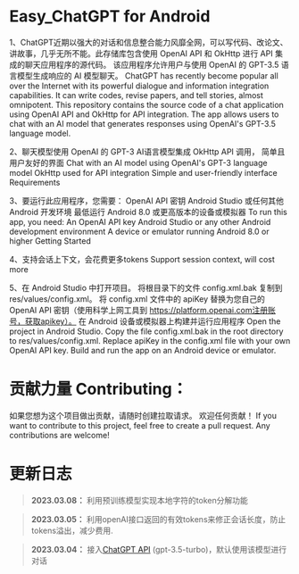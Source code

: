 # Easy_ChatGPT for Android
1、ChatGPT近期以强大的对话和信息整合能力风靡全网，可以写代码、改论文、讲故事，几乎无所不能。此存储库包含使用 OpenAI API 和 OkHttp 进行 API 集成的聊天应用程序的源代码。 该应用程序允许用户与使用 OpenAI 的 GPT-3.5 语言模型生成响应的 AI 模型聊天。
ChatGPT has recently become popular all over the Internet with its powerful dialogue and information integration capabilities. It can write codes, revise papers, and tell stories, almost omnipotent. This repository contains the source code of a chat application using OpenAI API and OkHttp for API integration. The app allows users to chat with an AI model that generates responses using OpenAI's GPT-3.5 language model.

2、聊天模型使用 OpenAI 的 GPT-3 AI语言模型集成 OkHttp API 调用， 简单且用户友好的界面
Chat with an AI model using OpenAI's GPT-3 language model OkHttp used for API integration Simple and user-friendly interface Requirements

3、要运行此应用程序，您需要： OpenAI API 密钥 Android Studio 或任何其他 Android 开发环境 最低运行 Android 8.0 或更高版本的设备或模拟器
To run this app, you need: An OpenAI API key Android Studio or any other Android development environment A device or emulator running Android 8.0 or higher Getting Started

4、支持会话上下文，会花费更多tokens
Support session context, will cost more

5、在 Android Studio 中打开项目。 将根目录下的文件 config.xml.bak 复制到 res/values/config.xml。 将 config.xml 文件中的 apiKey 替换为您自己的 OpenAI API 密钥（使用科学上网工具到 https://platform.openai.com注册账号，获取apikey）。 在 Android 设备或模拟器上构建并运行应用程序
Open the project in Android Studio. Copy the file config.xml.bak in the root directory to res/values/config.xml. Replace apiKey in the config.xml file with your own OpenAI API key. Build and run the app on an Android device or emulator. 

# 贡献力量 Contributing：
如果您想为这个项目做出贡献，请随时创建拉取请求。 欢迎任何贡献！
If you want to contribute to this project, feel free to create a pull request. Any contributions are welcome!
# 更新日志
>**2023.03.08：** 利用预训练模型实现本地字符的token分解功能

>**2023.03.05：** 利用openAI接口返回的有效tokens来修正会话长度，防止tokens溢出，减少费用.

>**2023.03.04：** 接入[ChatGPT API](https://platform.openai.com/docs/guides/chat) (gpt-3.5-turbo)，默认使用该模型进行对话
